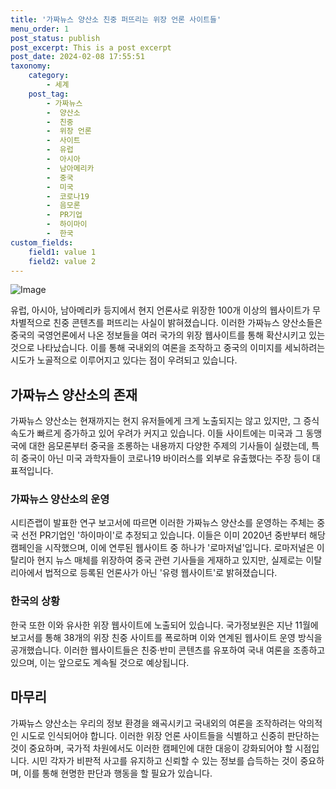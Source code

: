 ```yaml
---
title: '가짜뉴스 양산소 친중 퍼뜨리는 위장 언론 사이트들'
menu_order: 1
post_status: publish
post_excerpt: This is a post excerpt
post_date: 2024-02-08 17:55:51
taxonomy:
    category:
        - 세계
    post_tag:
        - 가짜뉴스
        -  양산소
        -  친중
        -  위장 언론
        -  사이트
        -  유럽
        -  아시아
        -  남아메리카
        -  중국
        -  미국
        -  코로나19
        -  음모론
        -  PR기업
        -  하이마이
        -  한국
custom_fields:
    field1: value 1
    field2: value 2
---
```


![Image](https://imgnews.pstatic.net/image/009/2024/02/08/0005256448_001_20240208113109267.png?type=w647)

유럽, 아시아, 남아메리카 등지에서 현지 언론사로 위장한 100개 이상의 웹사이트가 무차별적으로 친중 콘텐츠를 퍼뜨리는 사실이 밝혀졌습니다. 이러한 가짜뉴스 양산소들은 중국의 국영언론에서 나온 정보들을 여러 국가의 위장 웹사이트를 통해 확산시키고 있는 것으로 나타났습니다. 이를 통해 국내외의 여론을 조작하고 중국의 이미지를 세뇌하려는 시도가 노골적으로 이루어지고 있다는 점이 우려되고 있습니다.
## 가짜뉴스 양산소의 존재
가짜뉴스 양산소는 현재까지는 현지 유저들에게 크게 노출되지는 않고 있지만, 그 증식 속도가 빠르게 증가하고 있어 우려가 커지고 있습니다. 이들 사이트에는 미국과 그 동맹국에 대한 음모론부터 중국을 조롱하는 내용까지 다양한 주제의 기사들이 실렸는데, 특히 중국이 아닌 미국 과학자들이 코로나19 바이러스를 외부로 유출했다는 주장 등이 대표적입니다.
### 가짜뉴스 양산소의 운영
시티즌랩이 발표한 연구 보고서에 따르면 이러한 가짜뉴스 양산소를 운영하는 주체는 중국 선전 PR기업인 '하이마이'로 추정되고 있습니다. 이들은 이미 2020년 중반부터 해당 캠페인을 시작했으며, 이에 연루된 웹사이트 중 하나가 '로마저널'입니다. 로마저널은 이탈리아 현지 뉴스 매체를 위장하여 중국 관련 기사들을 게재하고 있지만, 실제로는 이탈리아에서 법적으로 등록된 언론사가 아닌 '유령 웹사이트'로 밝혀졌습니다.
### 한국의 상황
한국 또한 이와 유사한 위장 웹사이트에 노출되어 있습니다. 국가정보원은 지난 11월에 보고서를 통해 38개의 위장 친중 사이트를 폭로하며 이와 연계된 웹사이트 운영 방식을 공개했습니다. 이러한 웹사이트들은 친중·반미 콘텐츠를 유포하여 국내 여론을 조종하고 있으며, 이는 앞으로도 계속될 것으로 예상됩니다.
## 마무리
가짜뉴스 양산소는 우리의 정보 환경을 왜곡시키고 국내외의 여론을 조작하려는 악의적인 시도로 인식되어야 합니다. 이러한 위장 언론 사이트들을 식별하고 신중히 판단하는 것이 중요하며, 국가적 차원에서도 이러한 캠페인에 대한 대응이 강화되어야 할 시점입니다. 시민 각자가 비판적 사고를 유지하고 신뢰할 수 있는 정보를 습득하는 것이 중요하며, 이를 통해 현명한 판단과 행동을 할 필요가 있습니다.

